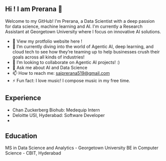 

## Hi ! I am Prerana 👋


Welcome to my GitHub! I'm Prerana, a Data Scientist with a deep passion for data science, machine learning and AI. I'm currently a Research Assistant at Georgetown University where I focus on innovative AI solutions.

- 🔭 View my protfolio website here ! 
- 🌱 I’m currently diving into the world of Agentic AI, deep learning, and cloud tech to see how they’re teaming up to help businesses crush their goals across all kinds of industries!
- 👯 I’m looking to collaborate on Agentic AI projects! :)
- 💬 Ask me about AI and Data Science
- 📫 How to reach me: saiprerana519@gmail.com
- ⚡ Fun fact: I love music! I compose music in my free time.

## Experience
- Chan Zuckerberg Biohub: Medequip Intern
- Deloitte USI, Hyderabad: Software Developer
- 
## Education
MS in Data Science and Analytics - Georgetown University
BE in Computer Science - CBIT, Hyderabad



